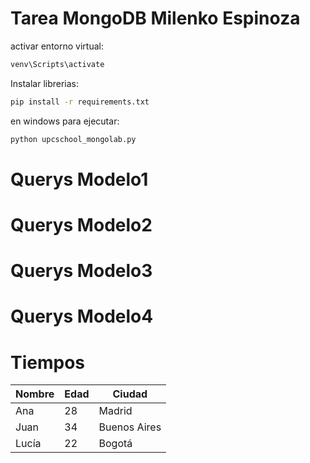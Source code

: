 # Tarea MongoDB Milenko Espinoza

activar entorno virtual: 
```bash
venv\Scripts\activate
```
Instalar librerias:
```bash
pip install -r requirements.txt
```

en windows para ejecutar:
```bash
python upcschool_mongolab.py
```

# Querys Modelo1

# Querys Modelo2

# Querys Modelo3

# Querys Modelo4

# Tiempos
| Nombre     | Edad | Ciudad      |
|------------|------|-------------|
| Ana        | 28   | Madrid      |
| Juan       | 34   | Buenos Aires|
| Lucía      | 22   | Bogotá      |
